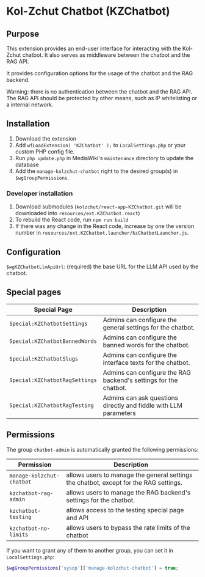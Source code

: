 # Kol-Zchut Chatbot (KZChatbot)

## Purpose

This extension provides an end-user interface for interacting with the Kol-Zchut chatbot.
It also serves as middleware between the chatbot and the RAG API.

It provides configuration options for the usage of the chatbot and the RAG backend.

Warning: there is no authentication between the chatbot and the RAG API. The RAG API should be protected by other means,
such as IP whitelisting or a internal network.

## Installation

1. Download the extension
2. Add `wfLoadExtension( 'KZChatbot' );` to `LocalSettings.php` or your custom PHP config file.
3. Run `php update.php` in MediaWiki's `maintenance` directory to update the database
4. Add the `manage-kolzchut-chatbot` right to the desired group(s) in `$wgGroupPermissions`.

### Developer installation
1. Download submodules (`kolzchut/react-app-KZChatbot.git` will be downloaded into `resources/ext.KZChatbot.react`)
2. To rebuild the React code, run `npm run build`
3. If there was any change in the React code, increase by one the version number in
   `resources/ext.KZChatbot.launcher/kzChatbotLauncher.js`.


## Configuration
`$wgKZChatbotLlmApiUrl`: (required) the base URL for the LLM API used by the chatbot.

## Special pages
| Special Page                   | Description                                                      |
|--------------------------------|------------------------------------------------------------------|
| `Special:KZChatbotSettings`    | Admins can configure the general settings for the chatbot.       |
| `Special:KZChatbotBannedWords` | Admins can configure the banned words for the chatbot.           |
| `Special:KZChatbotSlugs`       | Admins can configure the interface texts for the chatbot.        |
| `Special:KZChatbotRagSettings` | Admins can configure the RAG backend's settings for the chatbot. |
| `Special:KZChatbotRagTesting`  | Admins can ask questions directly and fiddle with LLM parameters |

## Permissions
The group `chatbot-admin` is automatically granted the following permissions:

| Permission                | Description                                                                           |
|---------------------------|---------------------------------------------------------------------------------------|
| `manage-kolzchut-chatbot` | allows users to manage the general settings the chatbot, except for the RAG settings. |
| `kzchatbot-rag-admin`     | allows users to manage the RAG backend's settings for the chatbot.                    |
| `kzchatbot-testing`       | allows access to the testing special page and API                                     |
| `kzchatbot-no-limits`	 | allows users to bypass the rate limits of the chatbot                                 |

If you want to grant any of them to another group, you can set it in `LocalSettings.php`:
```php
$wgGroupPermissions['sysop']['manage-kolzchut-chatbot'] = true;
```
